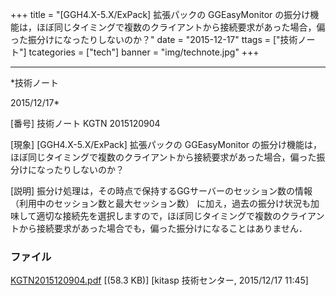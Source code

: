 ﻿+++
title = "[GGH4.X-5.X/ExPack] 拡張パックの GGEasyMonitor の振分け機能は，ほぼ同じタイミングで複数のクライアントから接続要求があった場合，偏った振分けになったりしないのか？"
date = "2015-12-17"
ttags = ["技術ノート"]
tcategories = ["tech"]
banner = "img/technote.jpg"
+++

-----------------------------------------------------------------------------------------------------------------------------

*技術ノート

2015/12/17*


[番号]
技術ノート KGTN 2015120904

[現象]
[GGH4.X-5.X/ExPack] 拡張パックの GGEasyMonitor
の振分け機能は，ほぼ同じタイミングで複数のクライアントから接続要求があった場合，偏った振分けになったりしないのか？

[説明]
振分け処理は，その時点で保持するGGサーバーのセッション数の情報
（利用中のセッション数と最大セッション数）
に加え，過去の振分け状況も加味して適切な接続先を選択しますので，ほぼ同じタイミングで複数のクライアントから接続要求があった場合でも，偏った振分けになることはありません．


### ファイル

 
 


[KGTN2015120904.pdf](http://techreport.kitasp.net/attachments/download/2378/KGTN2015120904.pdf)
 [(58.3 KB)] [kitasp 技術センター, 2015/12/17
11:45]


 


 


